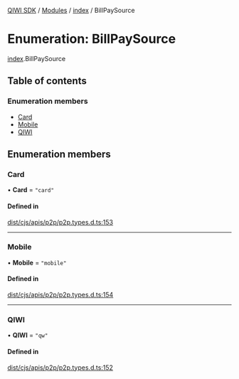 [QIWI SDK](../README.md) / [Modules](../modules.md) / [index](../modules/index.md) / BillPaySource

# Enumeration: BillPaySource

[index](../modules/index.md).BillPaySource

## Table of contents

### Enumeration members

- [Card](index.BillPaySource.md#card)
- [Mobile](index.BillPaySource.md#mobile)
- [QIWI](index.BillPaySource.md#qiwi)

## Enumeration members

### Card

• **Card** = `"card"`

#### Defined in

[dist/cjs/apis/p2p/p2p.types.d.ts:153](https://github.com/AlexXanderGrib/node-qiwi-sdk/blob/26a7b1c/dist/cjs/apis/p2p/p2p.types.d.ts#L153)

___

### Mobile

• **Mobile** = `"mobile"`

#### Defined in

[dist/cjs/apis/p2p/p2p.types.d.ts:154](https://github.com/AlexXanderGrib/node-qiwi-sdk/blob/26a7b1c/dist/cjs/apis/p2p/p2p.types.d.ts#L154)

___

### QIWI

• **QIWI** = `"qw"`

#### Defined in

[dist/cjs/apis/p2p/p2p.types.d.ts:152](https://github.com/AlexXanderGrib/node-qiwi-sdk/blob/26a7b1c/dist/cjs/apis/p2p/p2p.types.d.ts#L152)
